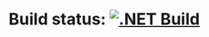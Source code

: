 # Build status: [![.NET Build](https://github.com/juliadisessa/github-actions-dotnet-webapp/actions/workflows/dotnet-build.yml/badge.svg)](https://github.com/juliadisessa/github-actions-dotnet-webapp/actions/workflows/dotnet-build.yml)
